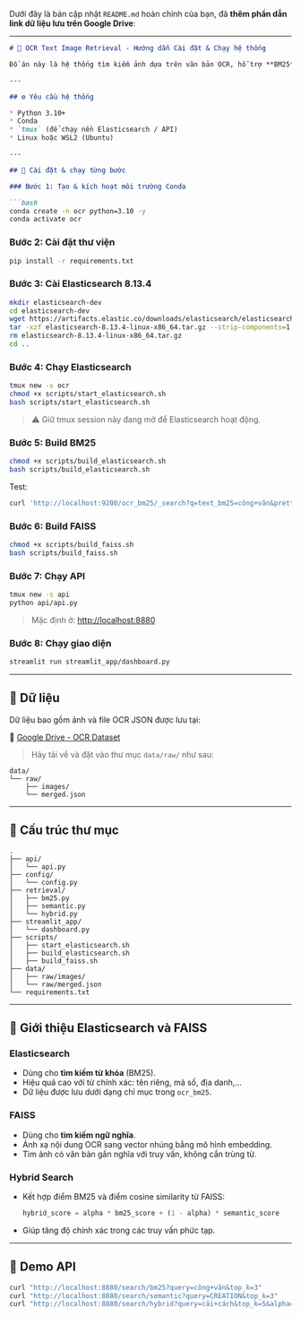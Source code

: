 Dưới đây là bản cập nhật `README.md` hoàn chỉnh của bạn, đã **thêm phần dẫn link dữ liệu lưu trên Google Drive**:

---

````markdown
# 📘 OCR Text Image Retrieval - Hướng dẫn Cài đặt & Chạy hệ thống

Đồ án này là hệ thống tìm kiếm ảnh dựa trên văn bản OCR, hỗ trợ **BM25**, **Semantic** và **Hybrid Search**.

---

## ⚙️ Yêu cầu hệ thống

* Python 3.10+
* Conda
* `tmux` (để chạy nền Elasticsearch / API)
* Linux hoặc WSL2 (Ubuntu)

---

## 🚀 Cài đặt & chạy từng bước

### Bước 1: Tạo & kích hoạt môi trường Conda

```bash
conda create -n ocr python=3.10 -y
conda activate ocr
````

### Bước 2: Cài đặt thư viện

```bash
pip install -r requirements.txt
```

### Bước 3: Cài Elasticsearch 8.13.4

```bash
mkdir elasticsearch-dev
cd elasticsearch-dev
wget https://artifacts.elastic.co/downloads/elasticsearch/elasticsearch-8.13.4-linux-x86_64.tar.gz
tar -xzf elasticsearch-8.13.4-linux-x86_64.tar.gz --strip-components=1
rm elasticsearch-8.13.4-linux-x86_64.tar.gz
cd ..
```

### Bước 4: Chạy Elasticsearch

```bash
tmux new -s ocr
chmod +x scripts/start_elasticsearch.sh
bash scripts/start_elasticsearch.sh
```

> ⚠ Giữ tmux session này đang mở để Elasticsearch hoạt động.

### Bước 5: Build BM25

```bash
chmod +x scripts/build_elasticsearch.sh
bash scripts/build_elasticsearch.sh
```

Test:

```bash
curl 'http://localhost:9200/ocr_bm25/_search?q=text_bm25=công+văn&pretty'
```

### Bước 6: Build FAISS

```bash
chmod +x scripts/build_faiss.sh
bash scripts/build_faiss.sh
```

### Bước 7: Chạy API

```bash
tmux new -s api
python api/api.py
```

> Mặc định ở: [http://localhost:8880](http://localhost:8880)

### Bước 8: Chạy giao diện

```bash
streamlit run streamlit_app/dashboard.py
```

---

## 💾 Dữ liệu

Dữ liệu bao gồm ảnh và file OCR JSON được lưu tại:

🔗 [Google Drive - OCR Dataset](https://drive.google.com/file/d/1XG1hCsPwrJIo3NIwWomYSb3RrIOvl-Ul/view?usp=sharing)

> Hãy tải về và đặt vào thư mục `data/raw/` như sau:

```
data/
└── raw/
    ├── images/
    └── merged.json
```

---

## 📂 Cấu trúc thư mục

```
.
├── api/
│   └── api.py
├── config/
│   └── config.py
├── retrieval/
│   ├── bm25.py
│   ├── semantic.py
│   └── hybrid.py
├── streamlit_app/
│   └── dashboard.py
├── scripts/
│   ├── start_elasticsearch.sh
│   ├── build_elasticsearch.sh
│   ├── build_faiss.sh
├── data/
│   ├── raw/images/
│   └── raw/merged.json
└── requirements.txt
```

---

## 🧠 Giới thiệu Elasticsearch và FAISS

### Elasticsearch

* Dùng cho **tìm kiếm từ khóa** (BM25).
* Hiệu quả cao với từ chính xác: tên riêng, mã số, địa danh,...
* Dữ liệu được lưu dưới dạng chỉ mục trong `ocr_bm25`.

### FAISS

* Dùng cho **tìm kiếm ngữ nghĩa**.
* Ánh xạ nội dung OCR sang vector nhúng bằng mô hình embedding.
* Tìm ảnh có văn bản gần nghĩa với truy vấn, không cần trùng từ.

### Hybrid Search

* Kết hợp điểm BM25 và điểm cosine similarity từ FAISS:

  ```python
  hybrid_score = alpha * bm25_score + (1 - alpha) * semantic_score
  ```

* Giúp tăng độ chính xác trong các truy vấn phức tạp.

---

## 🧪 Demo API

```bash
curl "http://localhost:8880/search/bm25?query=công+văn&top_k=3"
curl "http://localhost:8880/search/semantic?query=CREATION&top_k=3"
curl "http://localhost:8880/search/hybrid?query=cải+cách&top_k=5&alpha=0.5"
```


